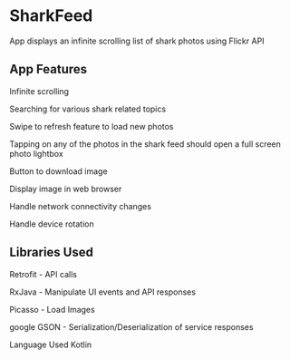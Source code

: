 # SharkFeed

App displays an infinite scrolling list of shark photos using Flickr API

App Features
---------------------------
Infinite scrolling

Searching for various shark related topics

Swipe to refresh feature to load new photos

Tapping on any of the photos in the shark feed should open a full screen photo lightbox

Button to download image

Display image in web browser

Handle network connectivity changes

Handle device rotation

Libraries Used
----------------------
Retrofit - API calls

RxJava - Manipulate UI events and API responses

Picasso - Load Images

google GSON - Serialization/Deserialization of service responses

Language Used
Kotlin
